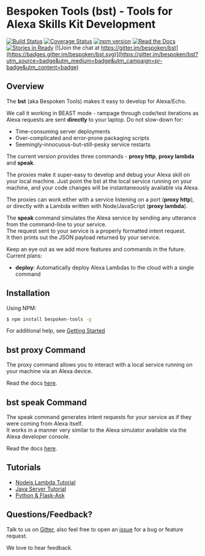 Bespoken Tools (bst) - Tools for Alexa Skills Kit Development
====================

[![Build Status](https://travis-ci.org/bespoken/bst.svg?branch=master)](https://travis-ci.org/bespoken/bst) [![Coverage Status](https://coveralls.io/repos/github/bespoken/bst/badge.svg?branch=master)](https://coveralls.io/github/bespoken/bst?branch=master) [![npm version](https://img.shields.io/npm/v/bespoken-tools.svg)](https://www.npmjs.com/package/bespoken-tools) [![Read the Docs](https://img.shields.io/badge/docs-latest-brightgreen.svg?style=flat)](http://docs.bespoken.tools/) [![Stories in Ready](https://badge.waffle.io/bespoken/bst.svg?label=ready&title=Ready)](http://waffle.io/bespoken/bst) [![Join the chat at https://gitter.im/bespoken/bst](https://badges.gitter.im/bespoken/bst.svg)](https://gitter.im/bespoken/bst?utm_source=badge&utm_medium=badge&utm_campaign=pr-badge&utm_content=badge)


## Overview
The **bst** (aka Bespoken Tools) makes it easy to develop for Alexa/Echo.  

We call it working in BEAST mode - rampage through code/test iterations as Alexa requests are sent **directly** to your laptop.
Do not slow-down for:
* Time-consuming server deployments
* Over-complicated and error-prone packaging scripts
* Seemingly-innocuous-but-still-pesky service restarts

The current version provides three commands - **proxy http**, **proxy lambda** and **speak**.

The proxies make it super-easy to develop and debug your Alexa skill on your local machine.
Just point the bst at the local service running on your machine, and your code changes will be instantaneously available via Alexa.  

The proxies can work either with a service listening on a port (**proxy http**),  
or directly with a Lambda written with Node/JavaScript (**proxy lambda**).

The **speak** command simulates the Alexa service by sending any utterance from the command-line to your service.  
The request sent to your service is a properly formatted intent request.  
It then prints out the JSON payload returned by your service.

Keep an eye out as we add more features and commands in the future. Current plans:  
- **deploy**: Automatically deploy Alexa Lambdas to the cloud with a single command

## Installation

Using NPM:

```bash
$ npm install bespoken-tools -g
```

For additional help, see [Getting Started](http://docs.bespoken.tools/en/latest/getting_started)

## bst proxy Command

The proxy command allows you to interact with a local service running on your machine via an Alexa device.  

Read the docs [here](http://docs.bespoken.tools/en/latest/commands/proxy).

## bst speak Command

The speak command generates intent requests for your service as if they were coming from Alexa itself.  
It works in a manner very similar to the Alexa simulator available via the Alexa developer console.  

Read the docs [here](http://docs.bespoken.tools/en/latest/commands/speak).

## Tutorials

* [Nodejs Lambda Tutorial](http://docs.bespoken.tools/en/latest/tutorials/tutorial_lambda_nodejs)
* [Java Server Tutorial](http://docs.bespoken.tools/en/latest/tutorials/tutorial_local_server_java)
* [Python & Flask-Ask](http://docs.bespoken.tools/en/latest/tutorials/tutorial_flask_ask_python)

## Questions/Feedback?

Talk to us on [Gitter](https://gitter.im/bespoken/bst), also feel free to open an [issue](https://github.com/bespoken/bst/issues/new) for a bug or feature request.

We love to hear feedback.
